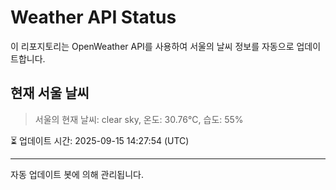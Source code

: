 
# Weather API Status

이 리포지토리는 OpenWeather API를 사용하여 서울의 날씨 정보를 자동으로 업데이트합니다.

## 현재 서울 날씨
> 서울의 현재 날씨: clear sky, 온도: 30.76°C, 습도: 55%

⏳ 업데이트 시간: 2025-09-15 14:27:54 (UTC)

---
자동 업데이트 봇에 의해 관리됩니다.
